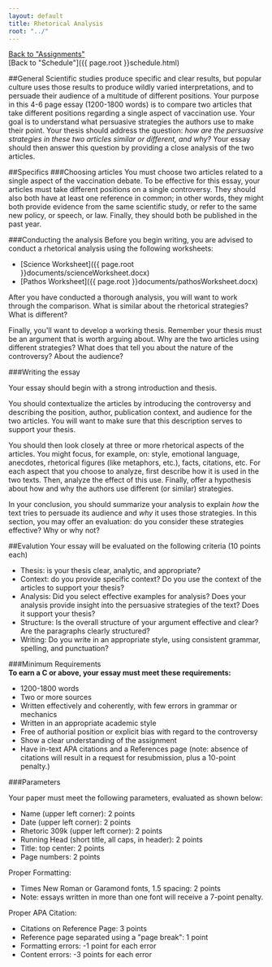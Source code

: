 ```yaml
---
layout: default
title: Rhetorical Analysis
root: "../"
---
```

[Back to "Assignments"](index.html)  
[Back to "Schedule"]({{ page.root }}schedule.html)  

##General
Scientific studies produce specific and clear results, but popular culture uses those results to produce wildly varied interpretations, and to persuade their audience of a multitude of different positions. Your purpose in this 4-6 page essay (1200-1800 words) is to compare two articles that take different positions regarding a single aspect of vaccination use. Your goal is to understand what persuasive strategies the authors use to make their point. Your thesis should address the question: *how are the persuasive strategies in these two articles similar or different, and why?* Your essay should then answer this question by providing a close analysis of the two articles.

##Specifics
###Choosing articles
You must choose two articles related to a single aspect of the vaccination debate. To be effective for this essay, your articles must take different positions on a single controversy. They should also both have at least one reference in common; in other words, they might both provide evidence from the same scientific study, or refer to the same new policy, or speech, or law. Finally, they should both be published in the past year.  

###Conducting the analysis
Before you begin writing, you are advised to conduct a rhetorical analysis using the following worksheets:
* [Science Worksheet]({{ page.root }}documents/scienceWorksheet.docx)
* [Pathos Worksheet]({{ page.root }}documents/pathosWorksheet.docx)

After you have conducted a thorough analysis, you will want to work through the comparison. What is similar about the rhetorical strategies? What is different?

Finally, you'll want to develop a working thesis. Remember your thesis must be an argument that is worth arguing about. Why are the two articles using different strategies? What does that tell you about the nature of the controversy? About the audience? 

###Writing the essay

Your essay should begin with a strong introduction and thesis.  

You should contextualize the articles by introducing the controversy and describing the position, author, publication context, and audience for the two articles. You will want to make sure that this description serves to support your thesis.

You should then look closely at three or more rhetorical aspects of the articles. You might focus, for example, on: style, emotional language, anecdotes, rhetorical figures (like metaphors, etc.), facts, citations, etc. For each aspect that you choose to analyze, first describe how it is used in the two texts. Then, analyze the effect of this use. Finally, offer a hypothesis about how and why the authors use different (or similar) strategies.

In your conclusion, you should summarize your analysis to explain *how* the text tries to persuade its audience and *why* it uses those strategies. In this section, you may offer an evaluation: do you consider these strategies effective? Why or why not?  


##Evalution
Your essay will be evaluated on the following criteria (10 points each)
* Thesis: is your thesis clear, analytic, and appropriate?
* Context: do you provide specific context? Do you use the context of the articles to support your thesis?
* Analysis: Did you select effective examples for analysis? Does your analysis provide insight into the persuasive strategies of the text? Does it support your thesis?
* Structure: Is the overall structure of your argument effective and clear? Are the paragraphs clearly structured?  
* Writing: Do you write in an appropriate style, using consistent grammar, spelling, and punctuation?

###Minimum Requirements  
**To earn a C or above, your essay must meet these requirements:**
* 1200-1800 words
* Two or more sources
* Written effectively and coherently, with few errors in grammar or mechanics
* Written in an appropriate academic style
* Free of authorial position or explicit bias with regard to the controversy
* Show a clear understanding of the assignment
* Have in-text APA citations and a References page (note: absence of citations will result in a request for resubmission, plus a 10-point penalty.)

###Parameters

Your paper must meet the following parameters, evaluated as shown below:
* Name (upper left corner): 2 points
* Date (upper left corner): 2 points
* Rhetoric 309k (upper left corner): 2 points
* Running Head (short title, all caps, in header): 2 points
* Title: top center: 2 points
* Page numbers: 2 points  

Proper Formatting:
* Times New Roman or Garamond fonts, 1.5 spacing: 2 points
* Note: essays written in more than one font will receive a 7-point penalty. 

Proper APA Citation: 
* Citations on Reference Page: 3 points
* Reference page separated using a "page break": 1 point
* Formatting errors: -1 point for each error
* Content errors: -3 points for each error


